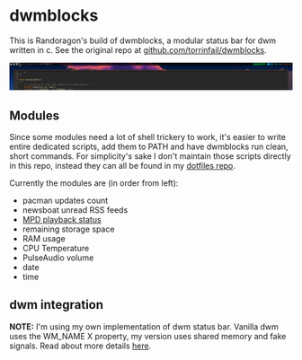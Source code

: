 # dwmblocks

This is Randoragon's build of dwmblocks, a modular status bar for dwm written in c.
See the original repo at [github.com/torrinfail/dwmblocks](https://github.com/torrinfail/dwmblocks).

![preview](preview.png)

## Modules

Since some modules need a lot of shell trickery to work, it's easier to write entire dedicated scripts,
add them to PATH and have dwmblocks run clean, short commands. For simplicity's sake I don't maintain
those scripts directly in this repo, instead they can all be found in my [dotfiles repo](https://github.com/randoragon/dotfiles).

Currently the modules are (in order from left):

- pacman updates count
- newsboat unread RSS feeds
- [MPD playback status](https://github.com/randoragon/randoutils/tree/master/dwmbmpd)
- remaining storage space
- RAM usage
- CPU Temperature
- PulseAudio volume
- date
- time

## dwm integration

**NOTE:** I'm using my own implementation of dwm status bar. Vanilla dwm uses the WM\_NAME X property,
my version uses shared memory and fake signals. Read about more details [here](https://github.com/Randoragon/dwm#status-bar-rewrite).

